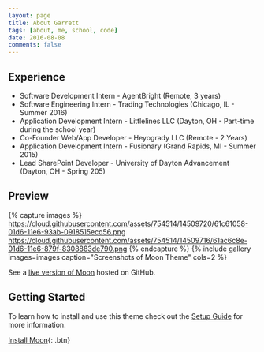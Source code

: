 ```yaml
---
layout: page
title: About Garrett
tags: [about, me, school, code]
date: 2016-08-08
comments: false
---
```


## Experience
* Software Development Intern - AgentBright (Remote, 3 years)
* Software Engineering Intern - Trading Technologies (Chicago, IL - Summer 2016)
* Application Development Intern - Littlelines LLC (Dayton, OH - Part-time during the school year)
* Co-Founder Web/App Developer - Heyogrady LLC (Remote - 2 Years)
* Application Development Intern - Fusionary (Grand Rapids, MI - Summer 2015)
* Lead SharePoint Developer - University of Dayton Advancement (Dayton, OH - Spring 205)

## Preview

{% capture images %}
    https://cloud.githubusercontent.com/assets/754514/14509720/61c61058-01d6-11e6-93ab-0918515ecd56.png
    https://cloud.githubusercontent.com/assets/754514/14509716/61ac6c8e-01d6-11e6-879f-8308883de790.png
{% endcapture %}
{% include gallery images=images caption="Screenshots of Moon Theme" cols=2 %}

See a [live version of Moon](http://taylantatli.github.io/Moon) hosted on GitHub.

## Getting Started

To learn how to install and use this theme check out the [Setup Guide](http://taylantatli.me/Moon/moon-theme/) for more information.
      
[Install Moon](https://github.com/TaylanTatli/Moon){: .btn}
